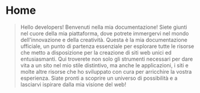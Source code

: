 # Home

> Hello developers! Benvenuti nella mia documentazione! Siete giunti nel cuore della mia piattaforma, dove potrete immergervi nel mondo dell'innovazione e della creatività. Questa è la mia documentazione ufficiale, un punto di partenza essenziale per esplorare tutte le risorse che metto a disposizione per la creazione di siti web unici ed entusiasmanti. Qui troverete non solo gli strumenti necessari per dare vita a un sito nel mio stile distintivo, ma anche le applicazioni, i siti e molte altre risorse che ho sviluppato con cura per arricchire la vostra esperienza. Siate pronti a scoprire un universo di possibilità e a lasciarvi ispirare dalla mia visione del web!
